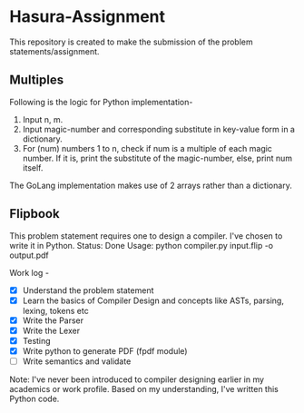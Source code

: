 
# Hasura-Assignment
This repository is created to make the submission of the problem statements/assignment.

## Multiples
Following is the logic for Python implementation-
1. Input n, m.
2. Input magic-number and corresponding substitute in key-value form in a dictionary.
3. For (num) numbers 1 to n, check if num is a multiple of each magic number. If it is, print the substitute of the magic-number, else, print num itself.

The GoLang implementation makes use of 2 arrays rather than a dictionary.

## Flipbook
This problem statement requires one to design a compiler. I've chosen to write it in Python.
Status: Done
Usage: python compiler.py input.flip -o output.pdf

Work log - 

 - [x] Understand the problem statement
 - [x] Learn the basics of Compiler Design and concepts like ASTs,  parsing, lexing, tokens etc
 - [x] Write the Parser
 - [x] Write the Lexer
 - [x] Testing
 - [x] Write python to generate PDF (fpdf module)
 - [ ] Write semantics and validate

Note: I've never been introduced to compiler designing earlier in my academics or work profile. Based on my understanding, I've written this Python code.